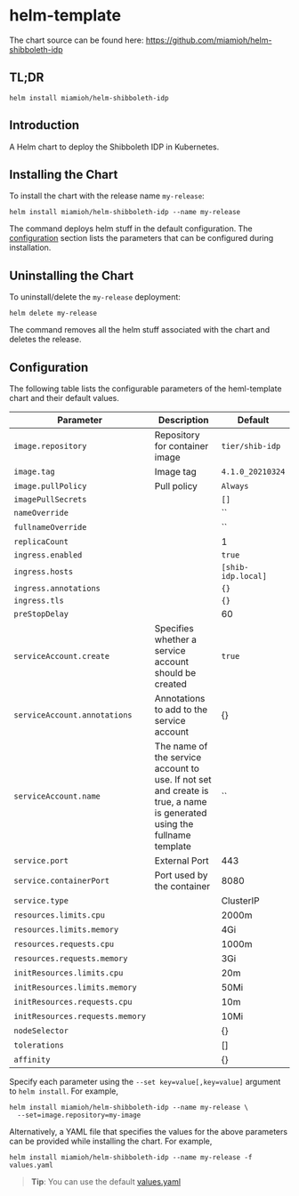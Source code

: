 # helm-template

The chart source can be found here: https://github.com/miamioh/helm-shibboleth-idp

## TL;DR

```console
helm install miamioh/helm-shibboleth-idp
```

## Introduction

A Helm chart to deploy the Shibboleth IDP in Kubernetes.

## Installing the Chart

To install the chart with the release name `my-release`:

```console
helm install miamioh/helm-shibboleth-idp --name my-release
```

The command deploys helm stuff in the default configuration. The [configuration](#configuration) section lists the parameters that can be configured during installation.

## Uninstalling the Chart

To uninstall/delete the `my-release` deployment:

```console
helm delete my-release
```

The command removes all the helm stuff associated with the chart and deletes the release.

## Configuration

The following table lists the configurable parameters of the heml-template chart and their default values.

| Parameter                           | Description                                                                                                            | Default            |
| ----------------------------------- | ---------------------------------------------------------------------------------------------------------------------- | ------------------ |
| `image.repository`                  | Repository for container image                                                                                         | `tier/shib-idp`    |
| `image.tag`                         | Image tag                                                                                                              | `4.1.0_20210324`   |
| `image.pullPolicy`                  | Pull policy                                                                                                            | `Always`           |
| `imagePullSecrets`                  |                                                                                                                        | `[]`               |
| `nameOverride`                      |                                                                                                                        | ``                 |
| `fullnameOverride`                  |                                                                                                                        | ``                 |
| `replicaCount`                      |                                                                                                                        | 1                  |
| `ingress.enabled`                   |                                                                                                                        | `true`             |
| `ingress.hosts`                     |                                                                                                                        | `[shib-idp.local]` |
| `ingress.annotations`               |                                                                                                                        | `{}`               |
| `ingress.tls`                       |                                                                                                                        | `{}`               |
| `preStopDelay`                      |                                                                                                                        | 60                 |
| `serviceAccount.create`             | Specifies whether a service account should be created                                                                  | `true`             |
| `serviceAccount.annotations`        | Annotations to add to the service account                                                                              | {}                 |
| `serviceAccount.name`               | The name of the service account to use. If not set and create is true, a name is generated using the fullname template | ``                 |
| `service.port`                      | External Port                                                                                                          | 443                |
| `service.containerPort`             | Port used by the container                                                                                             | 8080               | 
| `service.type `                     |                                                                                                                        | ClusterIP          |
| `resources.limits.cpu`              |                                                                                                                        | 2000m              |
| `resources.limits.memory`           |                                                                                                                        | 4Gi                |
| `resources.requests.cpu`            |                                                                                                                        | 1000m              |
| `resources.requests.memory`         |                                                                                                                        | 3Gi                |
| `initResources.limits.cpu`          |                                                                                                                        | 20m                |
| `initResources.limits.memory`       |                                                                                                                        | 50Mi               |
| `initResources.requests.cpu`        |                                                                                                                        | 10m                |
| `initResources.requests.memory`     |                                                                                                                        | 10Mi               |
| `nodeSelector`                      |                                                                                                                        | {}                 |
| `tolerations`                       |                                                                                                                        | []                 |
| `affinity`                          |                                                                                                                        | {}                 |

<!--
# Shibboleth IdP configuration
conf:
  # configmaps to be mounted under conf/ as files
  configMaps: {}
  sealedSecrets: {}
    # attribute-resolver.xml: nameOfconfigMapOrsecret

  # contents to be mounted under conf/ as files
  values: {}
    # some-file.xml: |
    #   file contents
    #   on multiple lines

  # data-only container with conf/ files located under /conf
  image: {}
    # repository: "nexus.ci.psu.edu:5000/docker/shib-idp-conf"
    # tag: "1.0"
    # pullPolicy: Always

metadata:
  image: {}

properties:
  # configmaps and secrets whose keys will be appended to conf/idp.properties on startup
  # keys are converted if necessary:
  #  IDP_BAR -> idp.bar
  configMaps: {}
  sealedSecrets: {}

  # raw properties to be appended to conf/idp.properties
  values: {}

credentials:
  # configmaps and secrets whose keys will be mounted under credentials/ as files
  configMaps: {}
  sealedSecrets: {}
  values: {}
   -->

Specify each parameter using the `--set key=value[,key=value]` argument to `helm install`. For example,

```console
helm install miamioh/helm-shibboleth-idp --name my-release \
  --set=image.repository=my-image
```

Alternatively, a YAML file that specifies the values for the above parameters can be provided while installing the chart. For example,

```console
helm install miamioh/helm-shibboleth-idp --name my-release -f values.yaml
```

> **Tip**: You can use the default [values.yaml](values.yaml)

